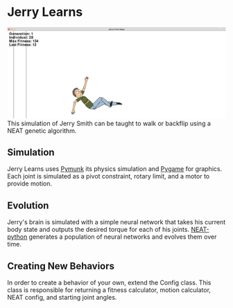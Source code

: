 # Jerry Learns #
![asdf](screenshot.png)
This simulation of Jerry Smith can be taught to walk or backflip using a NEAT genetic algorithm.

## Simulation ##
Jerry Learns uses [Pymunk](http://www.pymunk.org/en/latest/) its physics simulation and [Pygame](https://www.pygame.org)
 for graphics. Each joint is simulated as a pivot constraint, rotary limit, and a motor to provide motion. 
 
## Evolution ##
Jerry's brain is simulated with a simple neural network that takes his current body state and outputs the desired torque
for each of his joints. [NEAT-python](http://neat-python.readthedocs.io/en/latest/) generates a population of neural 
networks and evolves them over time.

## Creating New Behaviors ##
In order to create a behavior of your own, extend the Config class. This class is responsible for returning a fitness 
calculator, motion calculator, NEAT config, and starting joint angles.
